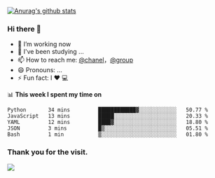 [![Anurag's github stats](https://github-readme-stats.vercel.app/api?username=bmqy)](https://github.com/anuraghazra/github-readme-stats)
### Hi there 👋
- 🔭 I’m working now
- 🌱 I've been studying ...
- 📫 How to reach me: [@chanel](https://t.me/tcbmqy)，[@group](https://t.me/tgbmqy)
- 😄 Pronouns: ...
- ⚡ Fun fact:  I ❤️ 💻

📊 **This week I spent my time on**
<!--START_SECTION:waka-->
```text
Python       34 mins         ████████████▓░░░░░░░░░░░░   50.77 % 
JavaScript   13 mins         █████░░░░░░░░░░░░░░░░░░░░   20.33 % 
YAML         12 mins         ████▓░░░░░░░░░░░░░░░░░░░░   18.80 % 
JSON         3 mins          █▒░░░░░░░░░░░░░░░░░░░░░░░   05.51 % 
Bash         1 min           ▒░░░░░░░░░░░░░░░░░░░░░░░░   01.80 % 
```
<!--END_SECTION:waka-->

### Thank you for the visit.
![](http://profile-counter.glitch.me/bmqy/count.svg)
